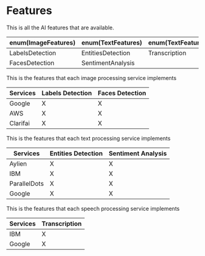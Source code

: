 # Features

This is all the AI features that are available.

enum(ImageFeatures) | enum(TextFeatures) | enum(TextFeatures)
----------- | -----------| -----------
LabelsDetection | EntitiesDetection | Transcription
FacesDetection | SentimentAnalysis |

This is the features that each image processing service implements

Services |  Labels Detection | Faces Detection
-----------|----------- | -----------
Google    | X | X
AWS       | X | X
Clarifai  | X | X


This is the features that each text processing service implements

Services |  Entities Detection | Sentiment Analysis
-----------|----------- | -----------
Aylien    | X | X
IBM | X | X
ParallelDots | X | X
Google | X | X

This is the features that each speech processing service implements

Services |  Transcription
-----------|-----------
IBM | X
Google | X
